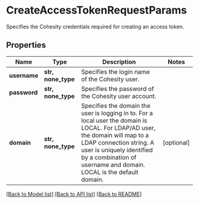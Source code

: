# CreateAccessTokenRequestParams

Specifies the Cohesity credentials required for creating an access token.

## Properties
Name | Type | Description | Notes
------------ | ------------- | ------------- | -------------
**username** | **str, none_type** | Specifies the login name of the Cohesity user. | 
**password** | **str, none_type** | Specifies the password of the Cohesity user account. | 
**domain** | **str, none_type** | Specifies the domain the user is logging in to. For a local user the domain is LOCAL. For LDAP/AD user, the domain will map to a LDAP connection string. A user is uniquely identified by a combination of username and domain. LOCAL is the default domain. | [optional] 

[[Back to Model list]](../README.md#documentation-for-models) [[Back to API list]](../README.md#documentation-for-api-endpoints) [[Back to README]](../README.md)


